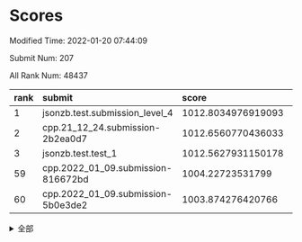 # Scores

Modified Time: 2022-01-20 07:44:09

Submit Num: 207

All Rank Num: 48437

| rank |               submit               |       score        |       sigma        | pk_num |
| :--- | :--------------------------------- | :----------------- | :----------------- | :----- |
| 1    | jsonzb.test.submission_level_4     | 1012.8034976919093 | 0.7986111553166977 | 933    |
| 2    | cpp.21_12_24.submission-2b2ea0d7   | 1012.6560770436033 | 0.8049124104428741 | 931    |
| 3    | jsonzb.test.test_1                 | 1012.5627931150178 | 0.8217631052804576 | 928    |
| 59   | cpp.2022_01_09.submission-816672bd | 1004.22723531799   | 0.7103885195864539 | 935    |
| 60   | cpp.2022_01_09.submission-5b0e3de2 | 1003.874276420766  | 0.7102265499859114 | 937    |


<details>
<summary>全部</summary>

| rank |                 submit                 |       score        |       sigma        | pk_num |
| :--- | :------------------------------------- | :----------------- | :----------------- | :----- |
| 1    | jsonzb.test.submission_level_4         | 1012.8034976919093 | 0.7986111553166977 | 933    |
| 2    | cpp.21_12_24.submission-2b2ea0d7       | 1012.6560770436033 | 0.8049124104428741 | 931    |
| 3    | jsonzb.test.test_1                     | 1012.5627931150178 | 0.8217631052804576 | 928    |
| 4    | gobigger.level_3.submission_level_3_37 | 1011.636991517043  | 0.7915267411192755 | 934    |
| 5    | gobigger.level_3.submission_level_3_42 | 1011.1265918230034 | 0.7605610558667275 | 932    |
| 6    | gobigger.level_3.submission_level_3_38 | 1011.1261076599353 | 0.7658358098796634 | 937    |
| 7    | gobigger.level_3.submission_level_3_36 | 1011.0611678040628 | 0.8063748502702949 | 936    |
| 8    | gobigger.level_3.submission_level_3_8  | 1010.7946070284517 | 0.7913893198600631 | 938    |
| 9    | gobigger.level_3.submission_level_3_24 | 1010.7045954930379 | 0.7688186776555062 | 938    |
| 10   | gobigger.level_3.submission_level_3_33 | 1010.6785438483223 | 0.7833277593886087 | 943    |
| 11   | gobigger.level_3.submission_level_3_35 | 1010.6011588010398 | 0.7420085794440511 | 934    |
| 12   | gobigger.level_3.submission_level_3_41 | 1010.5698708790572 | 0.7593366001859105 | 940    |
| 13   | gobigger.level_3.submission_level_3_28 | 1010.5653181323524 | 0.7638042096657159 | 933    |
| 14   | gobigger.level_3.submission_level_3_10 | 1010.5121681455815 | 0.7528497527354187 | 941    |
| 15   | gobigger.level_3.submission_level_3_17 | 1010.5054175124865 | 0.7564162473820406 | 942    |
| 16   | gobigger.level_3.submission_level_3_20 | 1010.4885912069933 | 0.7532785406019474 | 939    |
| 17   | gobigger.level_3.submission_level_3_34 | 1010.4762899969254 | 0.7584973526684629 | 942    |
| 18   | gobigger.level_3.submission_level_3_15 | 1010.4370361908957 | 0.7416002047608917 | 933    |
| 19   | gobigger.level_3.submission_level_3_21 | 1010.3950071478663 | 0.7721243598668552 | 939    |
| 20   | gobigger.level_3.submission_level_3_22 | 1010.3351176959729 | 0.7554156440066171 | 938    |
| 21   | gobigger.level_3.submission_level_3_47 | 1010.2905382340415 | 0.7757924957521514 | 934    |
| 22   | gobigger.level_3.submission_level_3_49 | 1010.2329122910802 | 0.7482203882381445 | 938    |
| 23   | gobigger.level_3.submission_level_3_1  | 1010.1913936063575 | 0.7763083359623989 | 937    |
| 24   | gobigger.level_3.submission_level_3_3  | 1010.0974950987479 | 0.7611780113531051 | 937    |
| 25   | gobigger.level_3.submission_level_3_29 | 1010.0519127641043 | 0.7655527675566042 | 935    |
| 26   | gobigger.level_3.submission_level_3_4  | 1010.0479669894027 | 0.7637178079378718 | 939    |
| 27   | gobigger.level_3.submission_level_3_19 | 1010.0329393907319 | 0.7600994838182374 | 933    |
| 28   | gobigger.level_3.submission_level_3_45 | 1009.9421945823973 | 0.778712159354244  | 937    |
| 29   | gobigger.level_3.submission_level_3_23 | 1009.8749384848146 | 0.762494551520023  | 936    |
| 30   | gobigger.level_3.submission_level_3_40 | 1009.6510758065054 | 0.7641819807890573 | 936    |
| 31   | gobigger.level_3.submission_level_3_18 | 1009.6445298006777 | 0.7656479382245833 | 934    |
| 32   | gobigger.level_3.submission_level_3_16 | 1009.6074878139506 | 0.7608518437601228 | 937    |
| 33   | gobigger.level_3.submission_level_3_26 | 1009.5387249170282 | 0.740495749308287  | 938    |
| 34   | gobigger.level_3.submission_level_3_32 | 1009.4794739478606 | 0.7628121858431147 | 932    |
| 35   | gobigger.level_3.submission_level_3_0  | 1009.4694626048046 | 0.7562650401795601 | 939    |
| 36   | gobigger.level_3.submission_level_3_25 | 1009.4427231502303 | 0.7605673997970462 | 937    |
| 37   | gobigger.level_3.submission_level_3_14 | 1009.3431816154775 | 0.7333248352929553 | 936    |
| 38   | gobigger.level_3.submission_level_3_46 | 1009.2861158994516 | 0.741446031848768  | 940    |
| 39   | gobigger.level_3.submission_level_3_44 | 1009.2421753839288 | 0.7453031516842392 | 935    |
| 40   | gobigger.level_3.submission_level_3_39 | 1009.1748185038149 | 0.733325677457143  | 941    |
| 41   | gobigger.level_3.submission_level_3_13 | 1008.9721745137132 | 0.7527404630966328 | 938    |
| 42   | gobigger.level_3.submission_level_3_12 | 1008.9441248166032 | 0.7536622482146887 | 933    |
| 43   | gobigger.level_3.submission_level_3_31 | 1008.9311113477501 | 0.7297420671568312 | 940    |
| 44   | gobigger.level_3.submission_level_3_48 | 1008.8873847973666 | 0.7396297783950295 | 932    |
| 45   | gobigger.level_3.submission_level_3_30 | 1008.865144326402  | 0.7412408407835559 | 938    |
| 46   | gobigger.level_3.submission_level_3_43 | 1008.8162306495899 | 0.749674140141346  | 942    |
| 47   | gobigger.level_3.submission_level_3_2  | 1008.8056689086245 | 0.7664062048515354 | 934    |
| 48   | gobigger.level_3.submission_level_3_11 | 1008.7043820042809 | 0.7271608541875781 | 937    |
| 49   | gobigger.level_3.submission_level_3_9  | 1008.5975452615214 | 0.7589954542273999 | 936    |
| 50   | gobigger.level_3.submission_level_3_27 | 1008.5506697280435 | 0.7342270637474296 | 933    |
| 51   | gobigger.level_3.submission_level_3_5  | 1008.4388417803212 | 0.7581583080931579 | 936    |
| 52   | gobigger.level_3.submission_level_3_6  | 1008.411348542288  | 0.7426087285001413 | 936    |
| 53   | gobigger.level_3.submission_level_3_7  | 1008.0820894383502 | 0.7321614031435764 | 932    |
| 54   | gobigger.level_1.submission_level_1_38 | 1004.5836385606774 | 0.7213131909650743 | 937    |
| 55   | gobigger.level_1.submission_level_1_10 | 1004.4008384271132 | 0.7191031943444128 | 940    |
| 56   | gobigger.level_1.submission_level_1_40 | 1004.3258516029078 | 0.7229526166216836 | 933    |
| 57   | gobigger.level_1.submission_level_1_23 | 1004.2712146542019 | 0.7200706629563763 | 940    |
| 58   | gobigger.level_1.submission_level_1_33 | 1004.2664519290818 | 0.7177099733910373 | 939    |
| 59   | cpp.2022_01_09.submission-816672bd     | 1004.22723531799   | 0.7103885195864539 | 935    |
| 60   | cpp.2022_01_09.submission-5b0e3de2     | 1003.874276420766  | 0.7102265499859114 | 937    |
| 61   | gobigger.level_1.submission_level_1_29 | 1003.8565365579182 | 0.7148070585144612 | 937    |
| 62   | gobigger.level_1.submission_level_1_20 | 1003.8511411252118 | 0.7167573817171599 | 934    |
| 63   | gobigger.level_1.submission_level_1_47 | 1003.7748395918305 | 0.7074782201544254 | 933    |
| 64   | gobigger.level_1.submission_level_1_4  | 1003.7396269360618 | 0.7141859015163435 | 939    |
| 65   | gobigger.level_1.submission_level_1_42 | 1003.7013875178877 | 0.7272945412251195 | 937    |
| 66   | gobigger.level_1.submission_level_1_2  | 1003.6709679823972 | 0.7218115478436871 | 941    |
| 67   | gobigger.level_1.submission_level_1_28 | 1003.6337875399246 | 0.725555608104723  | 936    |
| 68   | gobigger.level_1.submission_level_1_25 | 1003.5382342386288 | 0.7116993434277777 | 939    |
| 69   | gobigger.level_1.submission_level_1_19 | 1003.5362743152876 | 0.7061389814399612 | 932    |
| 70   | gobigger.level_1.submission_level_1_46 | 1003.4945214996308 | 0.7119922468217481 | 939    |
| 71   | gobigger.level_1.submission_level_1_34 | 1003.463534271895  | 0.7159393776190961 | 935    |
| 72   | gobigger.level_1.submission_level_1_21 | 1003.3854907737399 | 0.7073408797069369 | 936    |
| 73   | gobigger.level_1.submission_level_1_24 | 1003.2906548320084 | 0.7103568967526693 | 934    |
| 74   | gobigger.level_1.submission_level_1_41 | 1003.2465027855394 | 0.7141144920281294 | 937    |
| 75   | gobigger.level_1.submission_level_1_1  | 1003.1653499081599 | 0.708765090617557  | 937    |
| 76   | gobigger.level_1.submission_level_1_49 | 1003.1651535075182 | 0.7171580270198269 | 933    |
| 77   | gobigger.level_1.submission_level_1_37 | 1003.162176924887  | 0.7263789460076808 | 939    |
| 78   | gobigger.level_1.submission_level_1_0  | 1003.1545926027358 | 0.7198898979930022 | 936    |
| 79   | gobigger.level_1.submission_level_1_11 | 1003.1319261079254 | 0.7257961579012793 | 937    |
| 80   | gobigger.level_1.submission_level_1_12 | 1003.0585081083433 | 0.7263924997918363 | 938    |
| 81   | gobigger.level_1.submission_level_1_30 | 1003.0568045553518 | 0.7066927128009521 | 938    |
| 82   | gobigger.level_1.submission_level_1_16 | 1003.028969966523  | 0.7178034001561843 | 933    |
| 83   | gobigger.level_1.submission_level_1_15 | 1003.0067595272976 | 0.7162782897687641 | 933    |
| 84   | gobigger.level_1.submission_level_1_43 | 1002.9644398369006 | 0.7135980672206939 | 931    |
| 85   | gobigger.level_1.submission_level_1_31 | 1002.8716510114866 | 0.7070504078739814 | 935    |
| 86   | gobigger.level_1.submission_level_1_18 | 1002.868218487655  | 0.7105993368909704 | 938    |
| 87   | gobigger.level_1.submission_level_1_44 | 1002.8151457319491 | 0.7151345840643092 | 934    |
| 88   | gobigger.level_1.submission_level_1_9  | 1002.7777557006922 | 0.703283002129404  | 937    |
| 89   | gobigger.level_1.submission_level_1_8  | 1002.7662839108988 | 0.7155031664241089 | 935    |
| 90   | gobigger.level_1.submission_level_1_39 | 1002.7550874505234 | 0.700567789554362  | 931    |
| 91   | gobigger.level_1.submission_level_1_5  | 1002.684139196733  | 0.716509221233866  | 938    |
| 92   | gobigger.level_1.submission_level_1_14 | 1002.6731212582272 | 0.7126734593867156 | 936    |
| 93   | gobigger.level_1.submission_level_1_35 | 1002.6532017130023 | 0.7180653738721254 | 936    |
| 94   | gobigger.level_1.submission_level_1_27 | 1002.5290577775977 | 0.70870297360333   | 937    |
| 95   | gobigger.level_1.submission_level_1_45 | 1002.4987215644984 | 0.7035490420139843 | 933    |
| 96   | gobigger.level_1.submission_level_1_17 | 1002.3659561290613 | 0.7117978175445775 | 943    |
| 97   | gobigger.level_1.submission_level_1_32 | 1002.2712237685402 | 0.7090320469561002 | 936    |
| 98   | gobigger.level_1.submission_level_1_6  | 1002.2046201717585 | 0.7155430534664085 | 942    |
| 99   | gobigger.level_1.submission_level_1_26 | 1002.1747147393471 | 0.7072869809337893 | 933    |
| 100  | gobigger.level_1.submission_level_1_3  | 1002.1354011182123 | 0.7033317634904265 | 937    |
| 101  | gobigger.level_1.submission_level_1_36 | 1002.1031664973331 | 0.7104318209837321 | 937    |
| 102  | gobigger.level_1.submission_level_1_7  | 1002.0966303893345 | 0.7151467607451424 | 943    |
| 103  | gobigger.level_1.submission_level_1_13 | 1002.0369512245207 | 0.7040015445888863 | 936    |
| 104  | gobigger.level_1.submission_level_1_22 | 1001.7531818219838 | 0.708792886182466  | 932    |
| 105  | gobigger.level_1.submission_level_1_48 | 1001.558461606995  | 0.7108394863408244 | 941    |
| 106  | gobigger.random.submission_random_9    | 998.1483617561067  | 0.7061892378004102 | 933    |
| 107  | gobigger.random.submission_random_20   | 997.4033995059596  | 0.7076356521957137 | 938    |
| 108  | gobigger.random.submission_random_15   | 997.4012833858428  | 0.714951824538076  | 937    |
| 109  | gobigger.random.submission_random_3    | 997.1912907607542  | 0.7117858356953217 | 937    |
| 110  | gobigger.random.submission_random_6    | 996.9209989148274  | 0.7222357780341699 | 937    |
| 111  | gobigger.random.submission_random_28   | 996.8537484638127  | 0.7062963358361996 | 934    |
| 112  | gobigger.random.submission_random_4    | 996.7514848901466  | 0.7141816922909421 | 939    |
| 113  | gobigger.random.submission_random_26   | 996.7110947409391  | 0.7060163859854917 | 936    |
| 114  | gobigger.random.submission_random_45   | 996.7034583769168  | 0.7125488647769567 | 936    |
| 115  | gobigger.random.submission_random_1    | 996.6486580786913  | 0.6973870983678504 | 938    |
| 116  | gobigger.random.submission_random_40   | 996.6473704548969  | 0.7070352883039199 | 932    |
| 117  | gobigger.random.submission_random_47   | 996.5161355726952  | 0.7009344743406766 | 935    |
| 118  | gobigger.random.submission_random_34   | 996.4735040238418  | 0.7083592055437266 | 934    |
| 119  | gobigger.random.submission_random_36   | 996.4438624236095  | 0.7154355396685412 | 935    |
| 120  | gobigger.random.submission_random_49   | 996.4225925419385  | 0.7039172596899065 | 938    |
| 121  | gobigger.random.submission_random_0    | 996.4097260487686  | 0.7053214268791903 | 933    |
| 122  | gobigger.random.submission_random_24   | 996.3724931842559  | 0.7168236841700241 | 937    |
| 123  | gobigger.random.submission_random_39   | 996.3320954607266  | 0.7025872449566726 | 937    |
| 124  | gobigger.random.submission_random_46   | 996.3286645068821  | 0.7161746704185912 | 933    |
| 125  | gobigger.random.submission_random_16   | 996.3042709981395  | 0.7153466067666547 | 941    |
| 126  | gobigger.random.submission_random_48   | 996.228239859762   | 0.7023376863924046 | 935    |
| 127  | gobigger.random.submission_random_44   | 996.1271952903866  | 0.7203272377367673 | 932    |
| 128  | gobigger.random.submission_random_18   | 996.0609971886918  | 0.7208028307061259 | 933    |
| 129  | gobigger.random.submission_random_23   | 996.0449863683516  | 0.6976980940583984 | 937    |
| 130  | gobigger.random.submission_random_10   | 996.0435147151941  | 0.7136312544980179 | 936    |
| 131  | gobigger.random.submission_random_19   | 996.0162844113762  | 0.7205747954157312 | 935    |
| 132  | gobigger.random.submission_random_31   | 996.0061870693115  | 0.7143635662809916 | 935    |
| 133  | gobigger.random.submission_random_25   | 995.9645153907488  | 0.7232838014898793 | 936    |
| 134  | gobigger.random.submission_random_17   | 995.9248684954848  | 0.6980150681201218 | 936    |
| 135  | gobigger.random.submission_random_14   | 995.8911680173973  | 0.7104173531238872 | 938    |
| 136  | gobigger.random.submission_random_32   | 995.874500214055   | 0.7002748629323587 | 935    |
| 137  | gobigger.random.submission_random_11   | 995.7876968863093  | 0.7223343314336935 | 939    |
| 138  | gobigger.random.submission_random_5    | 995.7487702585739  | 0.7048165843300987 | 935    |
| 139  | gobigger.random.submission_random_7    | 995.7227926122008  | 0.7154386056028    | 936    |
| 140  | gobigger.random.submission_random_38   | 995.6777013589791  | 0.7145076944900035 | 938    |
| 141  | gobigger.random.submission_random_37   | 995.5484717190845  | 0.7046435148666418 | 939    |
| 142  | gobigger.random.submission_random_35   | 995.4457521568908  | 0.7155228862863834 | 936    |
| 143  | gobigger.random.submission_random_41   | 995.4431067611387  | 0.7142539045234548 | 934    |
| 144  | gobigger.random.submission_random_29   | 995.3917944242855  | 0.7133115614348423 | 931    |
| 145  | gobigger.random.submission_random_43   | 995.3670110685081  | 0.71782586404231   | 929    |
| 146  | gobigger.random.submission_random_2    | 995.3002791092836  | 0.7020896510834559 | 930    |
| 147  | gobigger.random.submission_random_42   | 995.2820447883897  | 0.7106738626390314 | 933    |
| 148  | gobigger.random.submission_random_13   | 995.2521577122394  | 0.702498087975998  | 939    |
| 149  | gobigger.random.submission_random_30   | 995.2178555108168  | 0.7076491768635473 | 934    |
| 150  | gobigger.random.submission_random_22   | 995.0012176921066  | 0.7090687469492479 | 937    |
| 151  | gobigger.random.submission_random_33   | 994.9695057559278  | 0.7241527277278149 | 930    |
| 152  | gobigger.random.submission_random_12   | 994.9092316917253  | 0.7115394586078938 | 940    |
| 153  | gobigger.random.submission_random_27   | 994.7879701726475  | 0.7085207810077856 | 933    |
| 154  | gobigger.level_2.submission_level_2_41 | 994.4542766391733  | 0.7254837820209662 | 936    |
| 155  | gobigger.random.submission_random_21   | 994.3820153390682  | 0.7100166318759291 | 936    |
| 156  | gobigger.random.submission_random_8    | 994.3681355488933  | 0.7193043312006224 | 940    |
| 157  | gobigger.level_2.submission_level_2_20 | 994.1092019375866  | 0.7294215319027445 | 935    |
| 158  | gobigger.level_2.submission_level_2_45 | 993.8612160624506  | 0.7423861273168227 | 933    |
| 159  | gobigger.level_2.submission_level_2_28 | 993.7955325794046  | 0.7319705708527995 | 933    |
| 160  | gobigger.level_2.submission_level_2_22 | 993.6938059860884  | 0.7255604882046712 | 938    |
| 161  | gobigger.level_2.submission_level_2_35 | 993.3920582729462  | 0.722358568397959  | 940    |
| 162  | gobigger.level_2.submission_level_2_4  | 993.3516459013103  | 0.7374486080541246 | 939    |
| 163  | gobigger.level_2.submission_level_2_10 | 993.2349774100009  | 0.7445456399649605 | 934    |
| 164  | gobigger.level_2.submission_level_2_13 | 993.0919774352203  | 0.7579131314443642 | 939    |
| 165  | gobigger.level_2.submission_level_2_11 | 993.012224323465   | 0.7433845952260865 | 933    |
| 166  | gobigger.level_2.submission_level_2_14 | 992.9446042983548  | 0.7473268689863786 | 938    |
| 167  | gobigger.level_2.submission_level_2_17 | 992.9340205046235  | 0.7307678522073275 | 934    |
| 168  | gobigger.level_2.submission_level_2_0  | 992.8051037990481  | 0.7550081380782391 | 934    |
| 169  | gobigger.level_2.submission_level_2_3  | 992.7875644440272  | 0.7397493227199433 | 933    |
| 170  | gobigger.level_2.submission_level_2_5  | 992.7023435389103  | 0.7481244319677863 | 936    |
| 171  | gobigger.level_2.submission_level_2_29 | 992.6770295840955  | 0.7681622340569448 | 936    |
| 172  | gobigger.level_2.submission_level_2_30 | 992.6659042649608  | 0.7264999647768958 | 939    |
| 173  | gobigger.level_2.submission_level_2_40 | 992.6422710529066  | 0.751340805408201  | 937    |
| 174  | gobigger.level_2.submission_level_2_8  | 992.5957624134152  | 0.7544898172801251 | 939    |
| 175  | gobigger.level_2.submission_level_2_33 | 992.52658564267    | 0.7581138498361456 | 937    |
| 176  | gobigger.level_2.submission_level_2_26 | 992.3862856672013  | 0.750580820866819  | 936    |
| 177  | gobigger.level_2.submission_level_2_24 | 992.2103407106263  | 0.7389569233881279 | 936    |
| 178  | gobigger.level_2.submission_level_2_23 | 992.1966995724132  | 0.754922647527747  | 938    |
| 179  | gobigger.level_2.submission_level_2_32 | 992.1392261774466  | 0.7340856632677393 | 933    |
| 180  | gobigger.level_2.submission_level_2_44 | 992.1367072374534  | 0.7380791934593325 | 933    |
| 181  | gobigger.level_2.submission_level_2_46 | 992.1357126302488  | 0.7449345813324372 | 939    |
| 182  | gobigger.level_2.submission_level_2_34 | 992.1216350920365  | 0.7546705598364267 | 932    |
| 183  | gobigger.level_2.submission_level_2_1  | 992.0506283020424  | 0.7456608420687618 | 942    |
| 184  | gobigger.level_2.submission_level_2_36 | 992.0237807799949  | 0.74342646766192   | 938    |
| 185  | gobigger.level_2.submission_level_2_43 | 991.9453763666049  | 0.7481067036357198 | 938    |
| 186  | gobigger.level_2.submission_level_2_2  | 991.8404301814392  | 0.7481689235273657 | 933    |
| 187  | gobigger.level_2.submission_level_2_18 | 991.7533158702006  | 0.7447860078165316 | 936    |
| 188  | gobigger.level_2.submission_level_2_27 | 991.697334967952   | 0.7611201635542595 | 931    |
| 189  | gobigger.level_2.submission_level_2_25 | 991.6243423732624  | 0.7597832190814438 | 934    |
| 190  | gobigger.level_2.submission_level_2_39 | 991.5903374645079  | 0.7544715810095837 | 937    |
| 191  | gobigger.level_2.submission_level_2_16 | 991.5483711396996  | 0.7503097954999067 | 941    |
| 192  | gobigger.level_2.submission_level_2_37 | 991.516572244901   | 0.745563488879357  | 930    |
| 193  | gobigger.level_2.submission_level_2_42 | 991.4935127018396  | 0.7583577339977668 | 935    |
| 194  | gobigger.level_2.submission_level_2_31 | 991.4573437448054  | 0.7430209695977187 | 937    |
| 195  | gobigger.level_2.submission_level_2_7  | 991.4402738450578  | 0.7527549907599388 | 931    |
| 196  | gobigger.level_2.submission_level_2_47 | 991.3756054143184  | 0.7329235767160116 | 933    |
| 197  | gobigger.level_2.submission_level_2_15 | 991.3345782469745  | 0.7417430950068548 | 939    |
| 198  | gobigger.level_2.submission_level_2_12 | 991.2333461837013  | 0.757185672781311  | 934    |
| 199  | gobigger.level_2.submission_level_2_49 | 991.109998262026   | 0.7434346476700884 | 929    |
| 200  | gobigger.level_2.submission_level_2_9  | 991.0158222477943  | 0.75980814743679   | 936    |
| 201  | gobigger.level_2.submission_level_2_48 | 990.7758162540125  | 0.7717095177384615 | 939    |
| 202  | gobigger.level_2.submission_level_2_21 | 990.7282332726575  | 0.7617741754156895 | 934    |
| 203  | gobigger.level_2.submission_level_2_19 | 990.6897718904838  | 0.7847939109498921 | 938    |
| 204  | gobigger.level_2.submission_level_2_38 | 990.2995988031494  | 0.797695007000967  | 937    |
| 205  | gobigger.level_2.submission_level_2_6  | 990.0700371265797  | 0.7514054691767491 | 937    |
| 206  | gobigger.none.submission_none_1        | 976.8645177203965  | 1.4348760408556465 | 932    |
| 207  | gobigger.none.submission_none_0        | 975.526730659273   | 1.5499946843581844 | 929    |

</details>